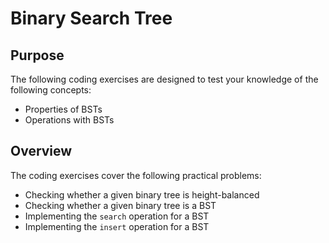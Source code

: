 # Binary Search Tree

## Purpose

The following coding exercises are designed to test your knowledge of the following concepts:
* Properties of BSTs
* Operations with BSTs

## Overview

The coding exercises cover the following practical problems:
* Checking whether a given binary tree is height-balanced
* Checking whether a given binary tree is a BST
* Implementing the `search` operation for a BST
* Implementing the `insert` operation for a BST